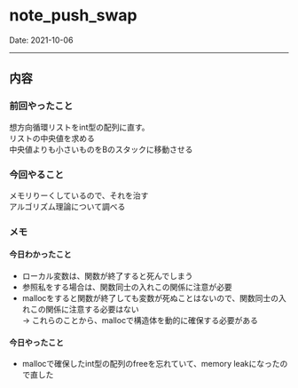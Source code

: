 # note_push_swap
Date: 2021-10-06

<hr>

## 内容

### 前回やったこと

想方向循環リストをint型の配列に直す。  
リストの中央値を求める  
中央値よりも小さいものをBのスタックに移動させる  

### 今回やること

メモリりーくしているので、それを治す  
アルゴリズム理論について調べる  

### メモ

#### 今日わかったこと

- ローカル変数は、関数が終了すると死んでしまう  
- 参照私をする場合は、関数同士の入れこの関係に注意が必要  
- mallocをすると関数が終了しても変数が死ぬことはないので、関数同士の入れこの関係に注意する必要はない  
→ これらのことから、mallocで構造体を動的に確保する必要がある  

#### 今日やったこと

- mallocで確保したint型の配列のfreeを忘れていて、memory leakになったので直した  
